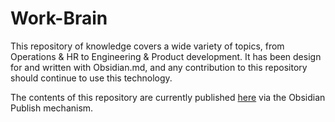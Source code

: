 # Work-Brain
This repository of knowledge covers a wide variety of topics, from Operations & HR to Engineering & Product development. It has been design for and written with Obsidian.md, and any contribution to this repository should continue to use this technology.

The contents of this repository are currently published [here](https://publish.obsidian.md/technology-development-brain) via the Obsidian Publish mechanism.